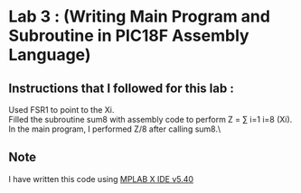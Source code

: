 # Lab 3 : (Writing Main Program and Subroutine in PIC18F Assembly Language)

## Instructions that I followed for this lab :
Used FSR1 to point to the Xi.\
Filled the subroutine sum8 with assembly code to perform Z = ∑ i=1 i=8 (Xi).\
In the main program, I performed Z/8 after calling sum8.\

## Note
I have written this code using [MPLAB X IDE v5.40](https://www.microchip.com/mplab/mplab-x-ide)
